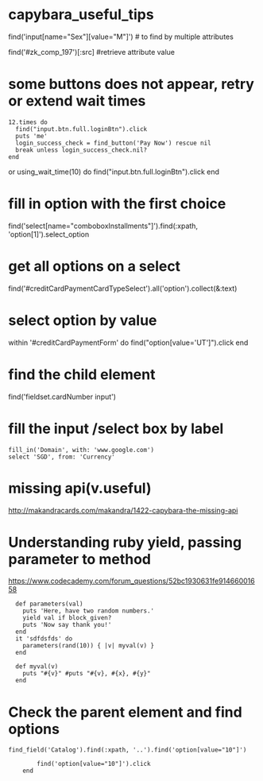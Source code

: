 # capybara_useful_tips

find('input[name="Sex"][value="M"]') # to find by multiple attributes

find('#zk_comp_197')[:src] #retrieve attribute value

# some buttons does not appear, retry or extend wait times
    12.times do
      find("input.btn.full.loginBtn").click
      puts 'me'
      login_success_check = find_button('Pay Now') rescue nil
      break unless login_success_check.nil?
    end

or
    using_wait_time(10) do
      find("input.btn.full.loginBtn").click
    end

# fill in option with the first choice
find('select[name="comboboxInstallments"]').find(:xpath, 'option[1]').select_option

# get all options on a select
find('#creditCardPaymentCardTypeSelect').all('option').collect(&:text)
# select option by value
within '#creditCardPaymentForm' do
  find("option[value='UT']").click
end

# find the child element
find('fieldset.cardNumber input')

# fill the input /select box by label

    fill_in('Domain', with: 'www.google.com')
    select 'SGD', from: 'Currency'

# missing api(v.useful)
http://makandracards.com/makandra/1422-capybara-the-missing-api

# Understanding ruby yield, passing parameter to method
https://www.codecademy.com/forum_questions/52bc1930631fe91466001658
```
  def parameters(val)
    puts 'Here, have two random numbers.'
    yield val if block_given?
    puts 'Now say thank you!'
  end
  it 'sdfdsfds' do
    parameters(rand(10)) { |v| myval(v) }
  end

  def myval(v)
    puts "#{v}" #puts "#{v}, #{x}, #{y}"
  end
```


# Check the parent element and find options
```find_field('Catalog').find(:xpath, '..').find('option[value="10"]')```

``` within find_field('Catalog').find(:xpath, '..') do
        find('option[value="10"]').click
    end
```
